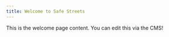 ```yaml
---
title: Welcome to Safe Streets
---
```


This is the welcome page content. You can edit this via the CMS!

